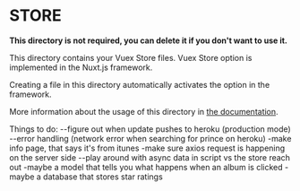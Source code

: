 # STORE

**This directory is not required, you can delete it if you don't want to use it.**

This directory contains your Vuex Store files.
Vuex Store option is implemented in the Nuxt.js framework.

Creating a file in this directory automatically activates the option in the framework.

More information about the usage of this directory in [the documentation](https://nuxtjs.org/guide/vuex-store).

Things to do:
--figure out when update pushes to heroku (production mode)
--error handling (network error when searching for prince on heroku)
-make info page, that says it's from itunes
-make sure axios request is happening on the server side
--play around with async data in script vs the store reach out
-maybe a model that tells you what happens when an album is clicked
-maybe a database that stores star ratings
